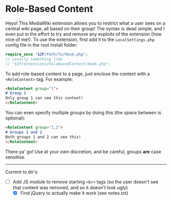 # Role-Based Content
Heyo! This MediaWiki extension allows you to restrict what a user sees on a central wiki page, all based on their group! The syntax is dead simple, and I even put in the effort to try and remove any exploits of the extension (how nice of me!). To use the extension, first add it to the `LocalSettings.php` config file in the root install folder:
```php
require_once "$IP/Path/To/Hook.php";
// usually something like
// "$IP/extensions/RoleBasedContent/Hook.php";
```

To add role-based content to a page, just enclose the content with a `<RoleContent>` tag. For example:
```markdown
<RoleContent group="1">
# Group 1
Only group 1 can see this content!
</RoleContent>
```

You can even specify multiple groups by doing this (the space between is optional):
```markdown
<RoleContent group="1,2">
# Groups 1 and 2
Both groups 1 and 2 can see this!
</RoleContent>
```

There ya' go! Use at your own discretion, and be careful, groups **are** case sensitive.

---
Current to do's:
- [ ] Add JS module to remove starting `<br>` tags (so the user doesn't see that content was removed, and so it doesn't look ugly)
  - [x] Find jQuery to actually make it work (see notes.txt)